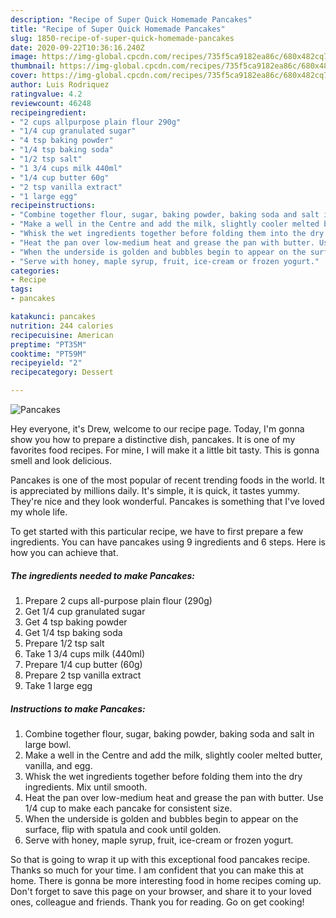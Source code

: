 ```yaml
---
description: "Recipe of Super Quick Homemade Pancakes"
title: "Recipe of Super Quick Homemade Pancakes"
slug: 1850-recipe-of-super-quick-homemade-pancakes
date: 2020-09-22T10:36:16.240Z
image: https://img-global.cpcdn.com/recipes/735f5ca9182ea86c/680x482cq70/pancakes-recipe-main-photo.jpg
thumbnail: https://img-global.cpcdn.com/recipes/735f5ca9182ea86c/680x482cq70/pancakes-recipe-main-photo.jpg
cover: https://img-global.cpcdn.com/recipes/735f5ca9182ea86c/680x482cq70/pancakes-recipe-main-photo.jpg
author: Luis Rodriquez
ratingvalue: 4.2
reviewcount: 46248
recipeingredient:
- "2 cups allpurpose plain flour 290g"
- "1/4 cup granulated sugar"
- "4 tsp baking powder"
- "1/4 tsp baking soda"
- "1/2 tsp salt"
- "1 3/4 cups milk 440ml"
- "1/4 cup butter 60g"
- "2 tsp vanilla extract"
- "1 large egg"
recipeinstructions:
- "Combine together flour, sugar, baking powder, baking soda and salt in large bowl."
- "Make a well in the Centre and add the milk, slightly cooler melted butter, vanilla, and egg."
- "Whisk the wet ingredients together before folding them into the dry ingredients. Mix until smooth."
- "Heat the pan over low-medium heat and grease the pan with butter. Use 1/4 cup to make each pancake for consistent size."
- "When the underside is golden and bubbles begin to appear on the surface, flip with spatula and cook until golden."
- "Serve with honey, maple syrup, fruit, ice-cream or frozen yogurt."
categories:
- Recipe
tags:
- pancakes

katakunci: pancakes 
nutrition: 244 calories
recipecuisine: American
preptime: "PT35M"
cooktime: "PT59M"
recipeyield: "2"
recipecategory: Dessert

---
```



![Pancakes](https://img-global.cpcdn.com/recipes/735f5ca9182ea86c/680x482cq70/pancakes-recipe-main-photo.jpg)

Hey everyone, it's Drew, welcome to our recipe page. Today, I'm gonna show you how to prepare a distinctive dish, pancakes. It is one of my favorites food recipes. For mine, I will make it a little bit tasty. This is gonna smell and look delicious.



Pancakes is one of the most popular of recent trending foods in the world. It is appreciated by millions daily. It's simple, it is quick, it tastes yummy. They're nice and they look wonderful. Pancakes is something that I've loved my whole life.


To get started with this particular recipe, we have to first prepare a few ingredients. You can have pancakes using 9 ingredients and 6 steps. Here is how you can achieve that.

<!--inarticleads1-->

##### The ingredients needed to make Pancakes:

1. Prepare 2 cups all-purpose plain flour (290g)
1. Get 1/4 cup granulated sugar
1. Get 4 tsp baking powder
1. Get 1/4 tsp baking soda
1. Prepare 1/2 tsp salt
1. Take 1 3/4 cups milk (440ml)
1. Prepare 1/4 cup butter (60g)
1. Prepare 2 tsp vanilla extract
1. Take 1 large egg




<!--inarticleads2-->

##### Instructions to make Pancakes:

1. Combine together flour, sugar, baking powder, baking soda and salt in large bowl.
1. Make a well in the Centre and add the milk, slightly cooler melted butter, vanilla, and egg.
1. Whisk the wet ingredients together before folding them into the dry ingredients. Mix until smooth.
1. Heat the pan over low-medium heat and grease the pan with butter. Use 1/4 cup to make each pancake for consistent size.
1. When the underside is golden and bubbles begin to appear on the surface, flip with spatula and cook until golden.
1. Serve with honey, maple syrup, fruit, ice-cream or frozen yogurt.




So that is going to wrap it up with this exceptional food pancakes recipe. Thanks so much for your time. I am confident that you can make this at home. There is gonna be more interesting food in home recipes coming up. Don't forget to save this page on your browser, and share it to your loved ones, colleague and friends. Thank you for reading. Go on get cooking!

